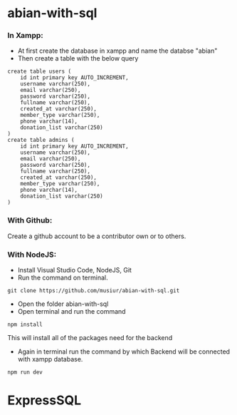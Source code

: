 # abian-with-sql

### In Xampp:
 - At first create the database in xampp and name the databse "abian"
 - Then create a table with the below query
```
create table users (
    id int primary key AUTO_INCREMENT,
    username varchar(250),
    email varchar(250),
    password varchar(250),
    fullname varchar(250),
    created_at varchar(250),
    member_type varchar(250),
    phone varchar(14),
    donation_list varchar(250)
)
create table admins (
    id int primary key AUTO_INCREMENT,
    username varchar(250),
    email varchar(250),
    password varchar(250),
    fullname varchar(250),
    created_at varchar(250),
    member_type varchar(250),
    phone varchar(14),
    donation_list varchar(250)
)
```
### With Github:
Create a github account to be a contributor own or to others.

### With NodeJS:
- Install Visual Studio Code, NodeJS, Git
- Run the command on terminal.
```
git clone https://github.com/musiur/abian-with-sql.git
```
- Open the folder abian-with-sql
- Open terminal and run the command
```
npm install
```
This will install all of the packages need for the backend
- Again in terminal run the command by which  Backend will be connected with xampp database.
```
npm run dev
```

# ExpressSQL
